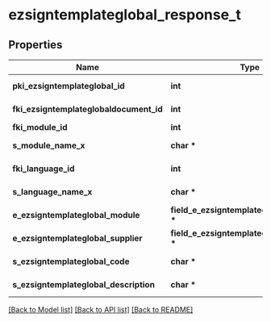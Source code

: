 # ezsigntemplateglobal_response_t

## Properties
Name | Type | Description | Notes
------------ | ------------- | ------------- | -------------
**pki_ezsigntemplateglobal_id** | **int** | The unique ID of the Ezsigntemplateglobal | 
**fki_ezsigntemplateglobaldocument_id** | **int** | The unique ID of the Ezsigntemplateglobaldocument | 
**fki_module_id** | **int** | The unique ID of the Module | 
**s_module_name_x** | **char \*** | The Name of the Module in the language of the requester | [optional] 
**fki_language_id** | **int** | The unique ID of the Language.  Valid values:  |Value|Description| |-|-| |1|French| |2|English| | 
**s_language_name_x** | **char \*** | The Name of the Language in the language of the requester | 
**e_ezsigntemplateglobal_module** | **field_e_ezsigntemplateglobal_module_t \*** |  | 
**e_ezsigntemplateglobal_supplier** | **field_e_ezsigntemplateglobal_supplier_t \*** |  | 
**s_ezsigntemplateglobal_code** | **char \*** | The Code of the Ezsigntemplateglobal | 
**s_ezsigntemplateglobal_description** | **char \*** | The description of the Ezsigntemplate | 

[[Back to Model list]](../README.md#documentation-for-models) [[Back to API list]](../README.md#documentation-for-api-endpoints) [[Back to README]](../README.md)


